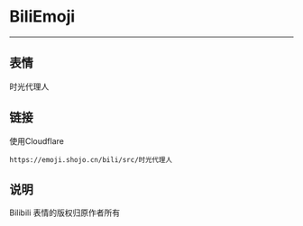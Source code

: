 # BiliEmoji
---
## 表情
时光代理人
## 链接
使用Cloudflare
```
https://emoji.shojo.cn/bili/src/时光代理人
```
## 说明
Bilibili 表情的版权归原作者所有
